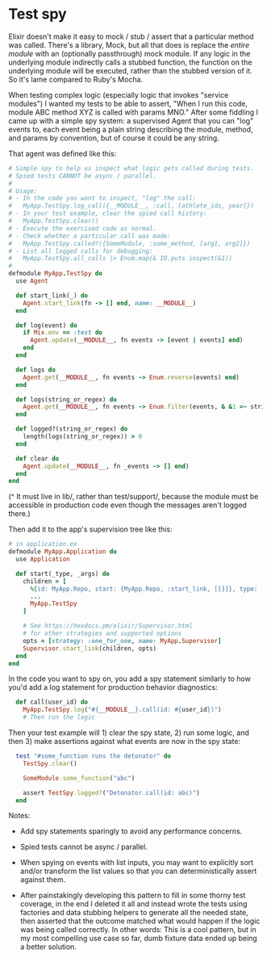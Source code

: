# Test spy

Elixir doesn't make it easy to mock / stub / assert that a particular method was called. There's a library, Mock, but all that does is replace the _entire module_ with an (optionally passthrough) mock module. If any logic in the underlying module indirectly calls a stubbed function, the function on the underlying module will be executed, rather than the stubbed version of it. So it's lame compared to Ruby's Mocha.

When testing complex logic (especially logic that invokes "service modules") I wanted my tests to be able to assert, "When I run this code, module ABC method XYZ is called with params MNO." After some fiddling I came up with a simple spy system: a supervised Agent that you can "log" events to, each event being a plain string describing the module, method, and params by convention, but of course it could be any string.

That agent was defined like this:

```rb
# Simple spy to help us inspect what logic gets called during tests.
# Spied tests CANNOT be async / parallel.
#
# Usage:
# - In the code you want to inspect, "log" the call:
#   MyApp.TestSpy.log_call({__MODULE__, :call, [athlete_ids, year]})
# - In your test example, clear the spied call history:
#   MyApp.TestSpy.clear()
# - Execute the exercised code as normal.
# - Check whether a particular call was made:
#   MyApp.TestSpy.called?({SomeModule, :some_method, [arg1, arg2]})
# - List all logged calls for debugging:
#   MyApp.TestSpy.all_calls |> Enum.map(& IO.puts inspect(&1))
#
defmodule MyApp.TestSpy do
  use Agent

  def start_link(_) do
    Agent.start_link(fn -> [] end, name: __MODULE__)
  end

  def log(event) do
    if Mix.env == :test do
      Agent.update(__MODULE__, fn events -> [event | events] end)
    end
  end

  def logs do
    Agent.get(__MODULE__, fn events -> Enum.reverse(events) end)
  end

  def logs(string_or_regex) do
    Agent.get(__MODULE__, fn events -> Enum.filter(events, & &1 =~ string_or_regex) end)
  end

  def logged?(string_or_regex) do
    length(logs(string_or_regex)) > 0
  end

  def clear do
    Agent.update(__MODULE__, fn _events -> [] end)
  end
end
```

(^ It must live in lib/, rather than test/support/, because the module must be accessible in production code even though the messages aren't logged there.)

Then add it to the app's supervision tree like this:

```rb
# in application.ex
defmodule MyApp.Application do
  use Application

  def start(_type, _args) do
    children = [
      %{id: MyApp.Repo, start: {MyApp.Repo, :start_link, [[]]}, type: :supervisor},
      ...
      MyApp.TestSpy
    ]

    # See https://hexdocs.pm/elixir/Supervisor.html
    # for other strategies and supported options
    opts = [strategy: :one_for_one, name: MyApp.Supervisor]
    Supervisor.start_link(children, opts)
  end
end
```

In the code you want to spy on, you add a spy statement similarly to how you'd add a log statement for production behavior diagnostics:

```rb
  def call(user_id) do
    MyApp.TestSpy.log("#{__MODULE__}.call(id: #{user_id})")
    # Then run the logic
```

Then your test example will 1) clear the spy state, 2) run some logic, and then 3) make assertions against what events are now in the spy state:

```rb
  test "#some_function runs the detonator" do
    TestSpy.clear()

    SomeModule.some_function("abc")

    assert TestSpy.logged?("Detonator.call(id: abc)")
  end
```

Notes:

  - Add spy statements sparingly to avoid any performance concerns.

  - Spied tests cannot be async / parallel.

  - When spying on events with list inputs, you may want to explicitly sort and/or transform the list values so that you can deterministically assert against them.

  - After painstakingly developing this pattern to fill in some thorny test coverage, in the end I deleted it all and instead wrote the tests using factories and data stubbing helpers to generate all the needed state, then asserted that the outcome matched what would happen if the logic was being called correctly. In other words: This is a cool pattern, but in my most compelling use case so far, dumb fixture data ended up being a better solution.
